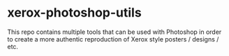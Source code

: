 # xerox-photoshop-utils
This repo contains multiple tools that can be used with Photoshop in order to create a more authentic reproduction of Xerox style posters / designs / etc.
